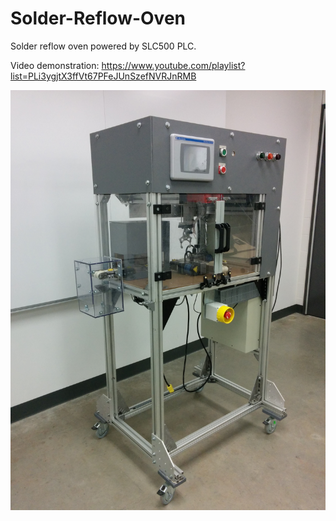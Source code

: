 # Solder-Reflow-Oven
Solder reflow oven powered by SLC500 PLC. 

Video demonstration: https://www.youtube.com/playlist?list=PLi3ygjtX3ffVt67PFeJUnSzefNVRJnRMB

![alt text](https://github.com/ronaldynchan/Solder-Reflow-Oven/blob/master/IMG_20150405_220057.765.jpg)



